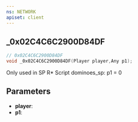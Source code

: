 ```yaml
---
ns: NETWORK
apiset: client
---
```

## _0x02C4C6C2900D84DF

```c
// 0x02C4C6C2900D84DF
void _0x02C4C6C2900D84DF(Player player,Any p1);
```

Only used in SP R* Script dominoes_sp: p1 = 0

## Parameters
* **player**:
* **p1**:




